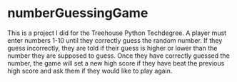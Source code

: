 # numberGuessingGame

This is a project I did for the Treehouse Python Techdegree. A player must enter numbers 1-10 until they correctly guess the random number. If they guess incorrectly, they are told if their guess is higher or lower than the number they are supposed to guess. Once they have correctly guessed the number, the game will set a new high score if they have beat the previous high score and ask them if they would like to play again. 

